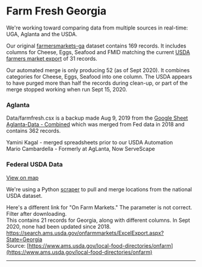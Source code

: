 
# Farm Fresh Georgia

We're working toward comparing data from multiple sources in real-time: UGA, Aglanta and the USDA.  

Our original [farmersmarkets-ga](https://github.com/modelearth/georgia-data/tree/master/farmfresh) dataset contains 169 records. It includes columns for Cheese, Eggs, Seafood and FMID matching the current [USDA farmers market export](https://search.ams.usda.gov/farmersmarkets/ExcelExport.aspx) of 31 records.  

Our automated merge is only producing 52 (as of Sept 2020). It combines categories for Cheese, Eggs, Seafood into one column. The USDA appears to have purged more than half the records during clean-up, or part of the merge stopped working when run Sept 15, 2020.

### Aglanta

Data/farmfresh.csx is a backup made Aug 9, 2019 from the [Google Sheet Aglanta-Data - Combined](https://docs.google.com/spreadsheets/d/1GptBaQgTj1eHvy2xDbZLMSL9_T1f0JRSRPXvCCiP29c/edit#gid=2091880345) which was merged from Fed data in 2018 and contains 362 records.  

Yamini Kagal - merged spreadsheets prior to our USDA Automation  
Mario Cambardella - Formerly at AgLanta, Now ServeScape


### Federal USDA Data

[View on map](../../../localsite/map/#show=farmfresh)

We're using a Python [scraper](https://github.com/modelearth/community-data/tree/master/process/python/farmfresh/scraper) to pull and merge locations from the national USDA dataset.  

<!--
From 8791 rows for US, includes 31 records for Georgia. 6 had been updated in 2020 as of Sept:  


Download with a command:  
curl -o farmersmarket.csv https://search.ams.usda.gov/farmersmarkets/ExcelExport.aspx  
-->

Here's a different link for "On Farm Markets." The parameter is not correct. Filter after downloading.  
This contains 21 records for Georgia, along with different columns. In Sept 2020, none had been updated since 2018.  
https://search.ams.usda.gov/onfarmmarkets/ExcelExport.aspx?State=Georgia  
Source: [https://www.ams.usda.gov/local-food-directories/onfarm](https://www.ams.usda.gov/local-food-directories/onfarm)

----



<!--
Sample of loading map from Google sheet using sheetsee.js: [indexworks.html](indexworks.html)  

Attempt to display using sheetsee.js [indexfresh.html](indexfresh.html).<br>
Not working. Try with another Google Sheet.  
-->
  
